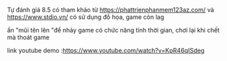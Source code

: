 Tự đánh giá 8.5
có tham khảo từ https://phattrienphanmem123az.com/ và https://www.stdio.vn/
có sử dụng đồ họa, 
game còn lag

ấn "mũi tên lên "để nhảy
game có chức năng tính thời gian, chơi lại khi chết mà thoát game

link youtube demo :https://www.youtube.com/watch?v=KpR46qISdeg
